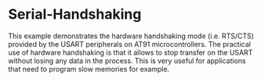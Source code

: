 Serial-Handshaking
==================

This example demonstrates the hardware handshaking mode (i.e. RTS/CTS) provided by the USART peripherals on AT91 microcontrollers. The practical  use of hardware handshaking is that it allows to stop transfer on the USART  without losing any data in the process. This is very useful for applications  that need to program slow memories for example.
